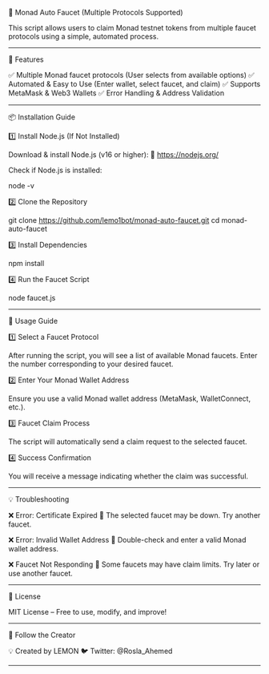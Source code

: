 
🚀 Monad Auto Faucet (Multiple Protocols Supported)

This script allows users to claim Monad testnet tokens from multiple faucet protocols using a simple, automated process.


---

📌 Features

✅ Multiple Monad faucet protocols (User selects from available options)
✅ Automated & Easy to Use (Enter wallet, select faucet, and claim)
✅ Supports MetaMask & Web3 Wallets
✅ Error Handling & Address Validation


---

📦 Installation Guide

1️⃣ Install Node.js (If Not Installed)

Download & install Node.js (v16 or higher):
🔗 https://nodejs.org/

Check if Node.js is installed:

node -v

2️⃣ Clone the Repository

git clone https://github.com/lemo1bot/monad-auto-faucet.git
cd monad-auto-faucet

3️⃣ Install Dependencies

npm install

4️⃣ Run the Faucet Script

node faucet.js


---

🚀 Usage Guide

1️⃣ Select a Faucet Protocol

After running the script, you will see a list of available Monad faucets.
Enter the number corresponding to your desired faucet.

2️⃣ Enter Your Monad Wallet Address

Ensure you use a valid Monad wallet address (MetaMask, WalletConnect, etc.).

3️⃣ Faucet Claim Process

The script will automatically send a claim request to the selected faucet.

4️⃣ Success Confirmation

You will receive a message indicating whether the claim was successful.


---

💡 Troubleshooting

❌ Error: Certificate Expired
🔹 The selected faucet may be down. Try another faucet.

❌ Error: Invalid Wallet Address
🔹 Double-check and enter a valid Monad wallet address.

❌ Faucet Not Responding
🔹 Some faucets may have claim limits. Try later or use another faucet.


---

📜 License

MIT License – Free to use, modify, and improve!


---

📢 Follow the Creator

💡 Created by LEMON
🐦 Twitter: @Rosla_Ahemed


---
